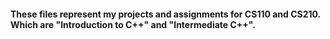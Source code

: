 #### These files represent my projects and assignments for CS110 and CS210. Which are "Introduction to C++" and "Intermediate C++".
